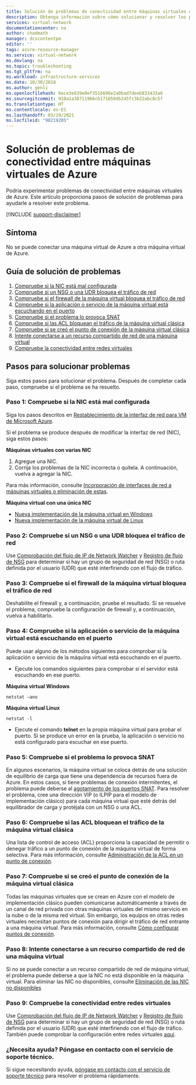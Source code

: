 ```yaml
---
title: Solución de problemas de conectividad entre máquinas virtuales de Azure | Microsoft Docs
description: Obtenga información sobre cómo solucionar y resolver los problemas de conectividad que puede experimentar entre VM de Azure.
services: virtual-network
documentationcenter: na
author: chadmath
manager: dcscontentpm
editor: ''
tags: azure-resource-manager
ms.service: virtual-network
ms.devlang: na
ms.topic: troubleshooting
ms.tgt_pltfrm: na
ms.workload: infrastructure-services
ms.date: 10/30/2018
ms.author: genli
ms.openlocfilehash: 6ece3e639e0ef3516696e2a0bad7deeb833433a6
ms.sourcegitcommit: 910a1a38711966cb171050db245fc3b22abc8c5f
ms.translationtype: HT
ms.contentlocale: es-ES
ms.lasthandoff: 03/19/2021
ms.locfileid: "98219205"
---
```

# <a name="troubleshooting-connectivity-problems-between-azure-vms"></a>Solución de problemas de conectividad entre máquinas virtuales de Azure

Podría experimentar problemas de conectividad entre máquinas virtuales de Azure. Este artículo proporciona pasos de solución de problemas para ayudarle a resolver este problema. 

[!INCLUDE [support-disclaimer](../../includes/support-disclaimer.md)]

## <a name="symptom"></a>Síntoma

No se puede conectar una máquina virtual de Azure a otra máquina virtual de Azure.

## <a name="troubleshooting-guidance"></a>Guía de solución de problemas 

1. [Compruebe si la NIC está mal configurada](#step-1-check-whether-nic-is-misconfigured)
2. [Compruebe si un NSG o una UDR bloquea el tráfico de red](#step-2-check-whether-network-traffic-is-blocked-by-nsg-or-udr)
3. [Compruebe si el firewall de la máquina virtual bloquea el tráfico de red](#step-3-check-whether-network-traffic-is-blocked-by-vm-firewall)
4. [Compruebe si la aplicación o servicio de la máquina virtual está escuchando en el puerto](#step-4-check-whether-vm-app-or-service-is-listening-on-the-port)
5. [Compruebe si el problema lo provoca SNAT](#step-5-check-whether-the-problem-is-caused-by-snat)
6. [Compruebe si las ACL bloquean el tráfico de la máquina virtual clásica](#step-6-check-whether-traffic-is-blocked-by-acls-for-the-classic-vm)
7. [Compruebe si se creó el punto de conexión de la máquina virtual clásica](#step-7-check-whether-the-endpoint-is-created-for-the-classic-vm)
8. [Intente conectarse a un recurso compartido de red de una máquina virtual](#step-8-try-to-connect-to-a-vm-network-share)
9. [Compruebe la conectividad entre redes virtuales](#step-9-check-inter-vnet-connectivity)

## <a name="troubleshooting-steps"></a>Pasos para solucionar problemas

Siga estos pasos para solucionar el problema. Después de completar cada paso, compruebe si el problema se ha resuelto. 

### <a name="step-1-check-whether-nic-is-misconfigured"></a>Paso 1: Compruebe si la NIC está mal configurada

Siga los pasos descritos en [Restablecimiento de la interfaz de red para VM de Microsoft Azure](../virtual-machines/troubleshooting/reset-network-interface.md). 

Si el problema se produce después de modificar la interfaz de red (NIC), siga estos pasos:

**Máquinas virtuales con varias NIC**

1. Agregue una NIC.
2. Corrija los problemas de la NIC incorrecta o quítela.  A continuación, vuelva a agregar la NIC.

Para más información, consulte [Incorporación de interfaces de red a máquinas virtuales o eliminación de estas](virtual-network-network-interface-vm.md).

**Máquina virtual con una única NIC** 

- [Nueva implementación de la máquina virtual en Windows](../virtual-machines/troubleshooting/redeploy-to-new-node-windows.md)
- [Nueva implementación de la máquina virtual de Linux](../virtual-machines/troubleshooting/redeploy-to-new-node-linux.md)

### <a name="step-2-check-whether-network-traffic-is-blocked-by-nsg-or-udr"></a>Paso 2: Compruebe si un NSG o una UDR bloquea el tráfico de red

Use [Comprobación del flujo de IP de Network Watcher](../network-watcher/network-watcher-ip-flow-verify-overview.md) y [Registro de flujo de NSG](../network-watcher/network-watcher-nsg-flow-logging-overview.md) para determinar si hay un grupo de seguridad de red (NSG) o ruta definida por el usuario (UDR) que esté interfiriendo con el flujo de tráfico.

### <a name="step-3-check-whether-network-traffic-is-blocked-by-vm-firewall"></a>Paso 3: Compruebe si el firewall de la máquina virtual bloquea el tráfico de red

Deshabilite el firewall y, a continuación, pruebe el resultado. Si se resuelve el problema, compruebe la configuración de firewall y, a continuación, vuelva a habilitarlo.

### <a name="step-4-check-whether-vm-app-or-service-is-listening-on-the-port"></a>Paso 4: Compruebe si la aplicación o servicio de la máquina virtual está escuchando en el puerto

Puede usar alguno de los métodos siguientes para comprobar si la aplicación o servicio de la máquina virtual está escuchando en el puerto.

- Ejecute los comandos siguientes para comprobar si el servidor está escuchando en ese puerto.

**Máquina virtual Windows**

```console
netstat –ano
```

**Máquina virtual Linux**

```console
netstat -l
```

- Ejecute el comando **telnet** en la propia máquina virtual para probar el puerto. Si se produce un error en la prueba, la aplicación o servicio no está configurado para escuchar en ese puerto.

### <a name="step-5-check-whether-the-problem-is-caused-by-snat"></a>Paso 5: Compruebe si el problema lo provoca SNAT

En algunos escenarios, la máquina virtual se coloca detrás de una solución de equilibrio de carga que tiene una dependencia de recursos fuera de Azure. En estos casos, si tiene problemas de conexión intermitentes, el problema puede deberse al [agotamiento de los puertos SNAT](../load-balancer/load-balancer-outbound-connections.md). Para resolver el problema, cree una dirección VIP (o ILPIP para el modelo de implementación clásico) para cada máquina virtual que esté detrás del equilibrador de carga y protéjala con un NSG o una ACL. 

### <a name="step-6-check-whether-traffic-is-blocked-by-acls-for-the-classic-vm"></a>Paso 6: Compruebe si las ACL bloquean el tráfico de la máquina virtual clásica

Una lista de control de acceso (ACL) proporciona la capacidad de permitir o denegar tráfico a un punto de conexión de la máquina virtual de forma selectiva. Para más información, consulte [Administración de la ACL en un punto de conexión](/previous-versions/azure/virtual-machines/windows/classic/setup-endpoints#manage-the-acl-on-an-endpoint).

### <a name="step-7-check-whether-the-endpoint-is-created-for-the-classic-vm"></a>Paso 7: Compruebe si se creó el punto de conexión de la máquina virtual clásica

Todas las máquinas virtuales que se crean en Azure con el modelo de implementación clásico pueden comunicarse automáticamente a través de un canal de red privada con otras máquinas virtuales del mismo servicio en la nube o de la misma red virtual. Sin embargo, los equipos en otras redes virtuales necesitan puntos de conexión para dirigir el tráfico de red entrante a una máquina virtual. Para más información, consulte [Cómo configurar puntos de conexión](/previous-versions/azure/virtual-machines/windows/classic/setup-endpoints).

### <a name="step-8-try-to-connect-to-a-vm-network-share"></a>Paso 8: Intente conectarse a un recurso compartido de red de una máquina virtual

Si no se puede conectar a un recurso compartido de red de máquina virtual, el problema puede deberse a que la NIC no está disponible en la máquina virtual. Para eliminar las NIC no disponibles, consulte [Eliminación de las NIC no disponibles](../virtual-machines/troubleshooting/reset-network-interface.md#delete-the-unavailable-nics)

### <a name="step-9-check-inter-vnet-connectivity"></a>Paso 9: Compruebe la conectividad entre redes virtuales

Use [Comprobación del flujo de IP de Network Watcher](../network-watcher/network-watcher-ip-flow-verify-overview.md) y [Registro de flujo de NSG](../network-watcher/network-watcher-nsg-flow-logging-overview.md) para determinar si hay un grupo de seguridad de red (NSG) o ruta definida por el usuario (UDR) que esté interfiriendo con el flujo de tráfico. También puede comprobar la configuración entre redes virtuales [aquí](https://support.microsoft.com/en-us/help/4032151/configuring-and-validating-vnet-or-vpn-connections).

### <a name="need-help-contact-support"></a>¿Necesita ayuda? Póngase en contacto con el servicio de soporte técnico.
Si sigue necesitando ayuda, [póngase en contacto con el servicio de soporte técnico](https://portal.azure.com/?#blade/Microsoft_Azure_Support/HelpAndSupportBlade) para resolver el problema rápidamente.